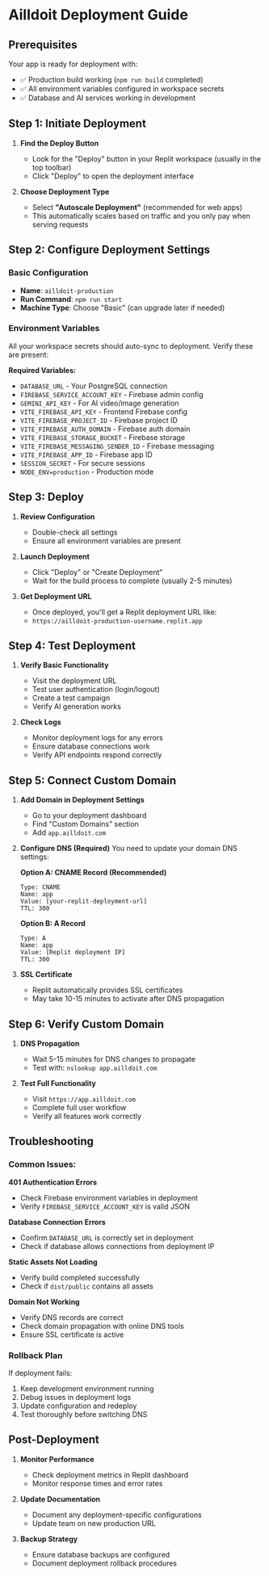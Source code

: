 # Ailldoit Deployment Guide

## Prerequisites
Your app is ready for deployment with:
- ✅ Production build working (`npm run build` completed)
- ✅ All environment variables configured in workspace secrets
- ✅ Database and AI services working in development

## Step 1: Initiate Deployment

1. **Find the Deploy Button**
   - Look for the "Deploy" button in your Replit workspace (usually in the top toolbar)
   - Click "Deploy" to open the deployment interface

2. **Choose Deployment Type**
   - Select **"Autoscale Deployment"** (recommended for web apps)
   - This automatically scales based on traffic and you only pay when serving requests

## Step 2: Configure Deployment Settings

### Basic Configuration
- **Name**: `ailldoit-production`
- **Run Command**: `npm run start`
- **Machine Type**: Choose "Basic" (can upgrade later if needed)

### Environment Variables
All your workspace secrets should auto-sync to deployment. Verify these are present:

**Required Variables:**
- `DATABASE_URL` - Your PostgreSQL connection
- `FIREBASE_SERVICE_ACCOUNT_KEY` - Firebase admin config
- `GEMINI_API_KEY` - For AI video/image generation
- `VITE_FIREBASE_API_KEY` - Frontend Firebase config
- `VITE_FIREBASE_PROJECT_ID` - Firebase project ID
- `VITE_FIREBASE_AUTH_DOMAIN` - Firebase auth domain
- `VITE_FIREBASE_STORAGE_BUCKET` - Firebase storage
- `VITE_FIREBASE_MESSAGING_SENDER_ID` - Firebase messaging
- `VITE_FIREBASE_APP_ID` - Firebase app ID
- `SESSION_SECRET` - For secure sessions
- `NODE_ENV=production` - Production mode

## Step 3: Deploy

1. **Review Configuration**
   - Double-check all settings
   - Ensure all environment variables are present

2. **Launch Deployment**
   - Click "Deploy" or "Create Deployment"
   - Wait for the build process to complete (usually 2-5 minutes)

3. **Get Deployment URL**
   - Once deployed, you'll get a Replit deployment URL like:
   - `https://ailldoit-production-username.replit.app`

## Step 4: Test Deployment

1. **Verify Basic Functionality**
   - Visit the deployment URL
   - Test user authentication (login/logout)
   - Create a test campaign
   - Verify AI generation works

2. **Check Logs**
   - Monitor deployment logs for any errors
   - Ensure database connections work
   - Verify API endpoints respond correctly

## Step 5: Connect Custom Domain

1. **Add Domain in Deployment Settings**
   - Go to your deployment dashboard
   - Find "Custom Domains" section
   - Add `app.ailldoit.com`

2. **Configure DNS (Required)**
   You need to update your domain DNS settings:
   
   **Option A: CNAME Record (Recommended)**
   ```
   Type: CNAME
   Name: app
   Value: [your-replit-deployment-url]
   TTL: 300
   ```

   **Option B: A Record**
   ```
   Type: A
   Name: app
   Value: [Replit deployment IP]
   TTL: 300
   ```

3. **SSL Certificate**
   - Replit automatically provides SSL certificates
   - May take 10-15 minutes to activate after DNS propagation

## Step 6: Verify Custom Domain

1. **DNS Propagation**
   - Wait 5-15 minutes for DNS changes to propagate
   - Test with: `nslookup app.ailldoit.com`

2. **Test Full Functionality**
   - Visit `https://app.ailldoit.com`
   - Complete full user workflow
   - Verify all features work correctly

## Troubleshooting

### Common Issues:

**401 Authentication Errors**
- Check Firebase environment variables in deployment
- Verify `FIREBASE_SERVICE_ACCOUNT_KEY` is valid JSON

**Database Connection Errors**
- Confirm `DATABASE_URL` is correctly set in deployment
- Check if database allows connections from deployment IP

**Static Assets Not Loading**
- Verify build completed successfully
- Check if `dist/public` contains all assets

**Domain Not Working**
- Verify DNS records are correct
- Check domain propagation with online DNS tools
- Ensure SSL certificate is active

### Rollback Plan
If deployment fails:
1. Keep development environment running
2. Debug issues in deployment logs
3. Update configuration and redeploy
4. Test thoroughly before switching DNS

## Post-Deployment

1. **Monitor Performance**
   - Check deployment metrics in Replit dashboard
   - Monitor response times and error rates

2. **Update Documentation**
   - Document any deployment-specific configurations
   - Update team on new production URL

3. **Backup Strategy**
   - Ensure database backups are configured
   - Document deployment rollback procedures